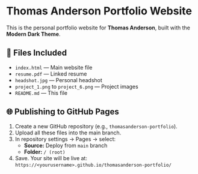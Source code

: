 # Thomas Anderson Portfolio Website

This is the personal portfolio website for **Thomas Anderson**, built with the **Modern Dark Theme**.

## 📁 Files Included
- `index.html` — Main website file
- `resume.pdf` — Linked resume
- `headshot.jpg` — Personal headshot
- `project_1.png` to `project_6.png` — Project images
- `README.md` — This file

## 🌐 Publishing to GitHub Pages

1. Create a new GitHub repository (e.g., `thomasanderson-portfolio`).
2. Upload all these files into the main branch.
3. In repository settings → Pages → select:
   - **Source:** Deploy from `main` branch
   - **Folder:** `/ (root)`
4. Save. Your site will be live at:
   `https://<yourusername>.github.io/thomasanderson-portfolio/`

